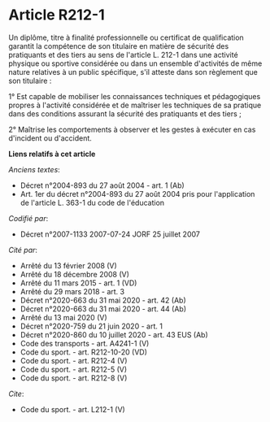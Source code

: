 # Article R212-1

Un diplôme, titre à finalité professionnelle ou certificat de qualification garantit la compétence de son titulaire en
matière de sécurité des pratiquants et des tiers au sens de l'article L. 212-1 dans une activité physique ou sportive
considérée ou dans un ensemble d'activités de même nature relatives à un public spécifique, s'il atteste dans son règlement
que son titulaire : 

1° Est capable de mobiliser les connaissances techniques et pédagogiques propres à l'activité considérée et de maîtriser les
techniques de sa pratique dans des conditions assurant la sécurité des pratiquants et des tiers ; 

2° Maîtrise les comportements à observer et les gestes à exécuter en cas d'incident ou d'accident.

**Liens relatifs à cet article**

_Anciens textes_:

  - Décret n°2004-893 du 27 août 2004 - art. 1 (Ab)
  - Art. 1er du décret n°2004-893 du 27 août 2004 pris pour l'application de l'article L. 363-1 du code de l'éducation

_Codifié par_:

  - Décret n°2007-1133 2007-07-24 JORF 25 juillet 2007

_Cité par_:

  - Arrêté du 13 février 2008 (V)
  - Arrêté du 18 décembre 2008 (V)
  - Arrêté du 11 mars 2015 - art. 1 (VD)
  - Arrêté du 29 mars 2018 - art. 3
  - Décret n°2020-663 du 31 mai 2020 - art. 42 (Ab)
  - Décret n°2020-663 du 31 mai 2020 - art. 44 (Ab)
  - Arrêté du 13 mai 2020 (V)
  - Décret n°2020-759 du 21 juin 2020 - art. 1
  - Décret n°2020-860 du 10 juillet 2020 - art. 43 EUS (Ab)
  - Code des transports - art. A4241-1 (V)
  - Code du sport. - art. R212-10-20 (VD)
  - Code du sport. - art. R212-4 (V)
  - Code du sport. - art. R212-5 (V)
  - Code du sport. - art. R212-8 (V)

_Cite_:

  - Code du sport. - art. L212-1 (V)
